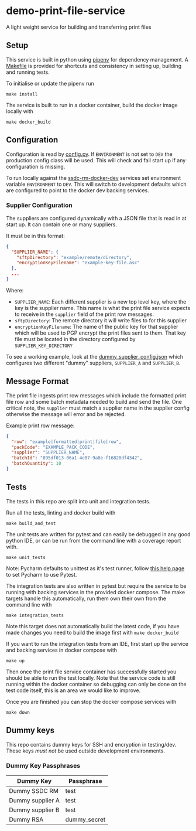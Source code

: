 # demo-print-file-service

A light weight service for building and transferring print files

## Setup

This service is built in python using [pipenv](https://pypi.org/project/pipenv/) for dependency management.
A [Makefile](./Makefile) is provided for shortcuts and consistency in setting up, building and running tests.

To initialise or update the pipenv run

```shell
make install
```

The service is built to run in a docker container, build the docker image locally with

```shell
make docker_build
```

## Configuration

Configuration is read by [config.py](/config.py). If `ENVIRONMENT` is not set to `DEV` the production config class will
be used. This will check and fail start up if any configuration is missing.

To run locally against the [ssdc-rm-docker-dev](https://github.com/ONSdigital/ssdc-rm-docker-dev) services set
environment variable `ENVIRONMENT` to `DEV`. This will switch to development defaults which are configured to point to
the docker dev backing services.

### Supplier Configuration

The suppliers are configured dynamically with a JSON file that is read in at start up. It can contain one or many
suppliers.

It must be in this format:

```json
{
  "SUPPLIER_NAME": {
    "sftpDirectory": "example/remote/directory",
    "encryptionKeyFilename": "example-key-file.asc"
  },
  ...
}
```

Where:

- `SUPPLIER_NAME`: Each different supplier is a new top level key, where the key is the supplier name. This name is what
  the print file service expects to receive in the `supplier` field of the print row messages.
- `sftpDirectory`: The remote directory it will write files to for this supplier
- `encryptionKeyFilename`: The name of the public key for that supplier which will be used to PGP encrypt the print
  files sent to them. That key file must be located in the directory configured by `SUPPLIER_KEY_DIRECTORY`

To see a working example, look at the [dummy_supplier_config.json](dummy_supplier_config.json) which configures two
different "dummy" suppliers, `SUPPLIER_A` and `SUPPLIER_B`.

## Message Format

The print file ingests print row messages which include the formatted print file row and some batch metadata needed to
build and send the file. One critical note, the `supplier` must match a supplier name in the supplier config otherwise
the message will error and be rejected.

Example print row message:

```json
{
  "row": "example|formatted|print|file|row",
  "packCode": "EXAMPLE_PACK_CODE",
  "supplier": "SUPPLIER_NAME",
  "batchId": "895df013-06a1-4e87-9a8e-f16820df4342",
  "batchQuantity": 10
}
```

## Tests

The tests in this repo are split into unit and integration tests.

Run all the tests, linting and docker build with

```shell
make build_and_test
```

The unit tests are written for pytest and can easily be debugged in any good python IDE, or can be run from the command
line with a coverage report with.

```shell
make unit_tests
```

Note: Pycharm defaults to unittest as it's test runner,
follow [this help page](https://www.jetbrains.com/help/pycharm/pytest.html) to set Pycharm to use Pytest.

The integration tests are also written in pytest but require the service to be running with backing services in the
provided docker compose. The make targets handle this automatically, run them own their own from the command line with

```shell
make integration_tests
```

Note this target does not automatically build the latest code, if you have made changes you need to build the image
first with `make docker_build`

If you want to run the integration tests from an IDE, first start up the service and backing services in docker compose
with

```shell
make up
```

Then once the print file service container has successfully started you should be able to run the test locally. Note
that the service code is still running within the docker container so debugging can only be done on the test code
itself, this is an area we would like to improve.

Once you are finished you can stop the docker compose services with

```shell
make down
```

## Dummy keys

This repo contains dummy keys for SSH and encryption in testing/dev. These keys *must not* be used outside development
environments.

### Dummy Key Passphrases

| Dummy Key        | Passphrase   |
| ---------------- | ------------ |
| Dummy SSDC RM    | test         |
| Dummy supplier A | test         |
| Dummy supplier B | test         |
| Dummy RSA        | dummy_secret |
